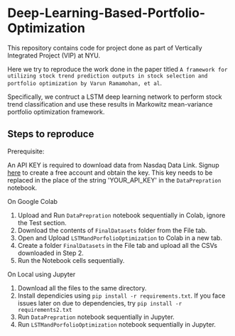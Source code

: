 # Deep-Learning-Based-Portfolio-Optimization

This repository contains code for project done as part of Vertically Integrated Project (VIP) at NYU.

Here we try to reproduce the work done in the paper titled  `A framework for utilizing stock trend prediction
outputs in stock selection and portfolio optimization by Varun Ramamohan, et al`. 

Specifically, we contruct a LSTM deep learning network to perform stock trend classification and use these results in Markowitz mean-variance portfolio optimization framework. 

## Steps to reproduce 

Prerequisite: 

An API KEY is required to download data from Nasdaq Data Link. Signup [here](https://data.nasdaq.com/) to create a free account and obtain the key.
This key needs to be replaced in the place of the string 'YOUR_API_KEY' in the `DataPrepration` notebook. 

On Google Colab
  1. Upload and Run `DataPrepration` notebook sequentially in Colab, ignore the Test section.
  2. Download the contents of `FinalDatasets` folder from the File tab. 
  3. Open and Upload  `LSTMandPorfolioOptimization` to Colab in a new tab.
  4. Create a folder `FinalDatasets` in the File tab and upload all the CSVs downloaded in Step 2.
  5. Run the Notebook cells sequentially.

On Local using Jupyter 
  1. Download all the files to the same directory.
  2. Install dependicies using `pip install -r requirements.txt`. 
     If you face issues later on due to dependencies, try `pip install -r requirements2.txt` 
  3. Run `DataPrepration` notebook sequentially in Jupyter.
  4. Run `LSTMandPorfolioOptimization` notebook sequentially in Jupyter. 
